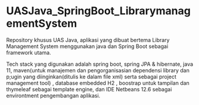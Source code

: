 # UASJava_SpringBoot_LibrarymanagementSystem
Repository khusus UAS Java, aplikasi yang dibuat bertema Library Management System menggunakan java dan Spring Boot sebagai framework utama.

Tech stack yang digunakan adalah spring boot, spring JPA & hibernate, java 11, maven(untuk manajemen dan pengorganisasian dependensi library dan p;ugin yang diinginkan(ditulis ke dalam file xml) serta sebagai project management tool) , database embedded H2 , boostrap untuk tampilan dan thymeleaf sebagai template engine, dan IDE Netbeans 12.6 sebagai environtment pengembangan aplikasi.
